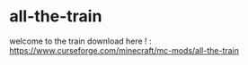# all-the-train
welcome to the train download here ! : https://www.curseforge.com/minecraft/mc-mods/all-the-train

